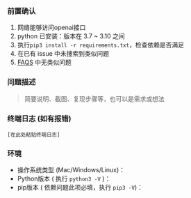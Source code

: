 ### 前置确认

1. 网络能够访问openai接口
2. python 已安装：版本在 3.7 ~ 3.10 之间
3. 执行`pip3 install -r requirements.txt`，检查依赖是否满足
4. 在已有 issue 中未搜索到类似问题
5. [FAQS](https://github.com/zhayujie/chatgpt-on-wechat/wiki/FAQs) 中无类似问题


### 问题描述

> 简要说明、截图、复现步骤等，也可以是需求或想法




### 终端日志 (如有报错)

```
[在此处粘贴终端日志]
```



### 环境

 - 操作系统类型  (Mac/Windows/Linux)：
 - Python版本  ( 执行 `python3 -V` )：                      
 - pip版本  ( 依赖问题此项必填，执行 `pip3 -V`)：
